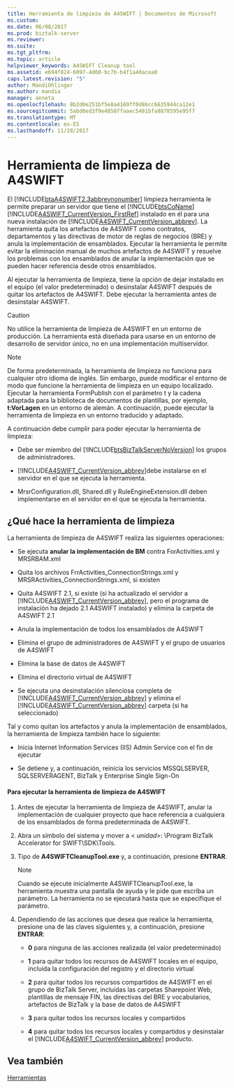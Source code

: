 ```yaml
---
title: Herramienta de limpieza de A4SWIFT | Documentos de Microsoft
ms.custom: 
ms.date: 06/08/2017
ms.prod: biztalk-server
ms.reviewer: 
ms.suite: 
ms.tgt_pltfrm: 
ms.topic: article
helpviewer_keywords: A4SWIFT Cleanup tool
ms.assetid: e694f824-6097-4d60-bc7b-b4f1a40acea0
caps.latest.revision: "5"
author: MandiOhlinger
ms.author: mandia
manager: anneta
ms.openlocfilehash: 8b2d0e251bf5e8a4169ff0d86cc6635944ca12e1
ms.sourcegitcommit: 5abd0ed3f9e4858ffaaec5481bfa8878595e95f7
ms.translationtype: MT
ms.contentlocale: es-ES
ms.lasthandoff: 11/28/2017
---
```

# <a name="a4swift-cleanup-tool"></a>Herramienta de limpieza de A4SWIFT
El [!INCLUDE[btaA4SWIFT2.3abbrevnonumber](../../includes/btaa4swift2-3abbrevnonumber-md.md)] limpieza herramienta le permite preparar un servidor que tiene el [!INCLUDE[btsCoName](../../includes/btsconame-md.md)] [!INCLUDE[A4SWIFT_CurrentVersion_FirstRef](../../includes/a4swift-currentversion-firstref-md.md)] instalado en él para una nueva instalación de [!INCLUDE[A4SWIFT_CurrentVersion_abbrev](../../includes/a4swift-currentversion-abbrev-md.md)]. La herramienta quita los artefactos de A4SWIFT como contratos, departamentos y las directivas de motor de reglas de negocios (BRE) y anula la implementación de ensamblados. Ejecutar la herramienta le permite evitar la eliminación manual de muchos artefactos de A4SWIFT y resuelve los problemas con los ensamblados de anular la implementación que se pueden hacer referencia desde otros ensamblados.  
  
 Al ejecutar la herramienta de limpieza, tiene la opción de dejar instalado en el equipo (el valor predeterminado) o desinstalar A4SWIFT después de quitar los artefactos de A4SWIFT. Debe ejecutar la herramienta antes de desinstalar A4SWIFT.  
  
> [!CAUTION]
>  No utilice la herramienta de limpieza de A4SWIFT en un entorno de producción. La herramienta está diseñada para usarse en un entorno de desarrollo de servidor único, no en una implementación multiservidor.  
  
> [!NOTE]
>  De forma predeterminada, la herramienta de limpieza no funciona para cualquier otro idioma de inglés. Sin embargo, puede modificar el entorno de modo que funcione la herramienta de limpieza en un equipo localizado. Ejecutar la herramienta FormPublish con el parámetro t y la cadena adaptada para la biblioteca de documentos de plantillas, por ejemplo, **t:VorLagen** en un entorno de alemán. A continuación, puede ejecutar la herramienta de limpieza en un entorno traducido y adaptado.  
  
 A continuación debe cumplir para poder ejecutar la herramienta de limpieza:  
  
-   Debe ser miembro del [!INCLUDE[btsBizTalkServerNoVersion](../../includes/btsbiztalkservernoversion-md.md)] los grupos de administradores.  
  
-   [!INCLUDE[A4SWIFT_CurrentVersion_abbrev](../../includes/a4swift-currentversion-abbrev-md.md)]debe instalarse en el servidor en el que se ejecuta la herramienta.  
  
-   MrsrConfiguration.dll, Shared.dll y RuleEngineExtension.dll deben implementarse en el servidor en el que se ejecuta la herramienta.  
  
## <a name="what-the-cleanup-tool-does"></a>¿Qué hace la herramienta de limpieza  
 La herramienta de limpieza de A4SWIFT realiza las siguientes operaciones:  
  
-   Se ejecuta **anular la implementación de BM** contra ForActivities.xml y MRSRBAM.xml  
  
-   Quita los archivos FrrActivities_ConnectionStrings.xml y MRSRActivities_ConnectionStrings.xml, si existen  
  
-   Quita A4SWIFT 2.1, si existe (si ha actualizado el servidor a [!INCLUDE[A4SWIFT_CurrentVersion_abbrev](../../includes/a4swift-currentversion-abbrev-md.md)], pero el programa de instalación ha dejado 2.1 A4SWIFT instalado) y elimina la carpeta de A4SWIFT 2.1  
  
-   Anula la implementación de todos los ensamblados de A4SWIFT  
  
-   Elimina el grupo de administradores de A4SWIFT y el grupo de usuarios de A4SWIFT  
  
-   Elimina la base de datos de A4SWIFT  
  
-   Elimina el directorio virtual de A4SWIFT  
  
-   Se ejecuta una desinstalación silenciosa completa de [!INCLUDE[A4SWIFT_CurrentVersion_abbrev](../../includes/a4swift-currentversion-abbrev-md.md)] y elimina el [!INCLUDE[A4SWIFT_CurrentVersion_abbrev](../../includes/a4swift-currentversion-abbrev-md.md)] carpeta (si ha seleccionado)  
  
 Tal y como quitan los artefactos y anula la implementación de ensamblados, la herramienta de limpieza también hace lo siguiente:  
  
-   Inicia Internet Information Services (IIS) Admin Service con el fin de ejecutar  
  
-   Se detiene y, a continuación, reinicia los servicios MSSQLSERVER, SQLSERVERAGENT, BizTalk y Enterprise Single Sign-On  
  
#### <a name="to-run-the-a4swift-cleanup-tool"></a>Para ejecutar la herramienta de limpieza de A4SWIFT  
  
1.  Antes de ejecutar la herramienta de limpieza de A4SWIFT, anular la implementación de cualquier proyecto que hace referencia a cualquiera de los ensamblados de forma predeterminada de A4SWIFT.  
  
2.  Abra un símbolo del sistema y mover a \< *unidad*\>: \Program BizTalk Accelerator for SWIFT\SDK\Tools.  
  
3.  Tipo de **A4SWIFTCleanupTool.exe** y, a continuación, presione **ENTRAR**.  
  
    > [!NOTE]
    >  Cuando se ejecute inicialmente A4SWIFTCleanupTool.exe, la herramienta muestra una pantalla de ayuda y le pide que escriba un parámetro. La herramienta no se ejecutará hasta que se especifique el parámetro.  
  
4.  Dependiendo de las acciones que desea que realice la herramienta, presione una de las claves siguientes y, a continuación, presione **ENTRAR**:  
  
    -   **0** para ninguna de las acciones realizada (el valor predeterminado)  
  
    -   **1** para quitar todos los recursos de A4SWIFT locales en el equipo, incluida la configuración del registro y el directorio virtual  
  
    -   **2** para quitar todos los recursos compartidos de A4SWIFT en el grupo de BizTalk Server, incluidas las carpetas Sharepoint Web, plantillas de mensaje FIN, las directivas del BRE y vocabularios, artefactos de BizTalk y la base de datos de A4SWIFT  
  
    -   **3** para quitar todos los recursos locales y compartidos  
  
    -   **4** para quitar todos los recursos locales y compartidos y desinstalar el [!INCLUDE[A4SWIFT_CurrentVersion_abbrev](../../includes/a4swift-currentversion-abbrev-md.md)] producto.  
  
## <a name="see-also"></a>Vea también  
 [Herramientas](../../adapters-and-accelerators/accelerator-swift/tools.md)